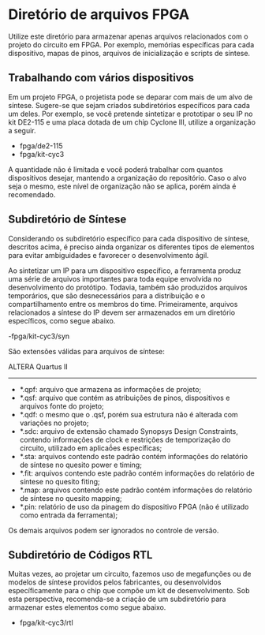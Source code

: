 Diretório de arquivos FPGA
==========================
Utilize este diretório para armazenar apenas arquivos relacionados com o projeto do circuito em FPGA. Por exemplo, memórias específicas para cada dispositivo, mapas de pinos, arquivos de inicialização e scripts de síntese.

Trabalhando com vários dispositivos
-----------------------------------
Em um projeto FPGA, o projetista pode se deparar com mais de um alvo de síntese. Sugere-se que sejam criados subdiretórios específicos para cada um deles. Por exemplo, se você pretende sintetizar e prototipar o seu IP no kit DE2-115 e uma placa dotada de um chip Cyclone III, utilize a organização a seguir.

- fpga/de2-115
- fpga/kit-cyc3

A quantidade não é limitada e você poderá trabalhar com quantos dispositivos desejar, mantendo a organização do repositório. Caso o alvo seja o mesmo, este nível de organização não se aplica, porém ainda é recomendado.

Subdiretório de Síntese
-----------------------------
Considerando os subdiretório específico para cada dispositivo de síntese, descritos acima, é preciso ainda organizar os diferentes tipos de elementos para evitar ambiguidades e favorecer o desenvolvimento ágil. 

Ao sintetizar um IP para um dispositivo específico, a ferramenta produz uma série de arquivos importantes para toda equipe envolvida no desenvolvimento do protótipo. Todavia, também são produzidos arquivos temporários, que são desnecessários para a distribuição e o compartilhamento entre os membros do time. Primeiramente, arquivos relacionados a síntese do IP devem ser armazenados em um diretório específicos, como segue abaixo.

-fpga/kit-cyc3/syn

São extensões válidas para arquivos de síntese:

ALTERA Quartus II
*****************
- *.qpf: arquivo que armazena as informações de projeto;
- *.qsf: arquivo que contém as atribuições de pinos, dispositivos e arquivos fonte do projeto;
- *.qdf: o mesmo que o .qsf, porém sua estrutura não é alterada com variações no projeto;
- *.sdc: arquivo de extensão chamado Synopsys Design Constraints, contendo informações de clock e restrições de temporização do circuito, utilizado em aplicaṍes específicas;
- *.sta: arquivos contendo este padrão contém informações do relatório de síntese no quesito power e timing;
- *.fit: arquivos contendo este padrão contém informações do relatório de síntese no quesito fiting;
- *.map: arquivos contendo este padrão contém informações do relatório de síntese no quesito mapping;
- *.pin: relatório de uso da pinagem do dispositivo FPGA (não é utilizado como entrada da ferramenta);

Os demais arquivos podem ser ignorados no controle de versão.

Subdiretório de Códigos RTL
---------------------------
Muitas vezes, ao projetar um circuito, fazemos uso de megafunções ou de modelos de síntese providos pelos fabricantes, ou desenvolvidos específicamente para o chip que compõe um kit de desenvolvimento. Sob esta perspectiva, recomenda-se a criação de um subdiretório para armazenar estes elementos como segue abaixo.

- fpga/kit-cyc3/rtl

